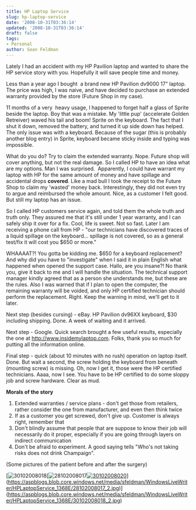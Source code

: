 ```yaml
---
title: HP Laptop Service
slug: hp-laptop-service
date: '2008-10-31T03:36:14'
updated: '2008-10-31T03:36:14'
draft: false
tags:
- Personal
author: Sean Feldman
---
```



Lately I had an accident with my HP Pavilion laptop and wanted to share the HP service story with you. Hopefully it will save people time and money.

Less than a year ago I bought  a brand new HP Pavilion dv9000 17" laptop. The price was high, I was naive, and have decided to purchase an extended warranty provided by the store (Future Shop in my case).

11 months of a very  heavy usage, I happened to forget half a glass of Sprite beside the laptop. Boy that was a mistake. My 'little pup' (accelerate Golden Retreiver) waved his tail and boom! Sprite on the keyboard. The fact that I shut it down, removed the battery, and turned it up side down has helped. The only issue was with a keyboard. Because of the sugar (this is probably another blog entry) in Sprite, keyboard became sticky inside and typing was impossible.

What do you do? Try to claim the extended warranty. Nope. Future shop will cover anything, but not the real damage. So I called HP to have an idea what are my options. Man I was surprised.  Apparently, I could have warrant my laptop with HP for the same amount of money and have spillage and accidental drops **covered**. Like a mad bull I took the receipt to the Future Shop to claim my 'wasted' money back. Interestingly, they did not even try to argue and reimbursed the whole amount. Nice, as a customer I felt good. But still my laptop has an issue.

So I called HP customers service again, and told them the whole truth and truth only. They assured me that it's still under 1 year warranty, and I can safely ship it over for a fix. Cool, life is sweet. Not so fast. Later I am receiving a phone call from HP - "our technicians have discovered traces of a liquid spillage on the keyboard... spillage is not covered, so as a general test/fix it will cost you $650 or more."

WHAAAAT?! You gotta be kidding me. $650 for a keyboard replacement? And why did you have to "investigate" when I said it in plain English what happened when opened the support case. Hallo, are you insane?! No thank you, give it back to me and I will handle the situation. The technical support manager kindly agreed that as a person she understands me, but these are the rules. Also I was warned that if I plan to open the computer, the remaining warranty will be voided, and only HP certified technician should perform the replacement. Right. Keep the warning in mind, we'll get to it later.

Next step (besides cursing) - eBay. HP Pavilion dv96XX keyboard, $30 including shipping. Done. A week of waiting and it arrived.

Next step - Google. Quick search brought a few useful results, especially the one at <http://www.insidemylaptop.com>. Folks, thank you so much for putting all the information online.

Final step - quick (about 10 minutes with no rush) operation on laptop itself. Done. But wait a second, the screw holding the keyboard from beneath (mounting screw) is missing. Oh, now I get it, those were the HP certified technicians. Aaaa, now I see. You have to be HP certified to do some sloppy job and screw hardware. Clear as mud.

**Morals of the story**

1. Extended warranties / service plans - don't get those from retailers, rather consider the one from manufacturer, and even then think twice
2. If as a customer you get screwed, don't give up. Customer is always right, remember that
3. Don't blindly assume that people that are suppose to know their job will necessarily do it proper, especially if you are going through layers on indirect communication
4. Don't be afraid to experiment. A good saying tells "Who's not taking risks does not drink Champaign".

(Some pictures of the patient before and after the surgery)

[![30102008018](https://aspblogs.blob.core.windows.net/media/sfeldman/WindowsLiveWriter/HPLaptopService_1368E/30102008018_thumb.jpg)[![28102008017](https://aspblogs.blob.core.windows.net/media/sfeldman/WindowsLiveWriter/HPLaptopService_1368E/28102008017_thumb.jpg)[![30102008020](https://aspblogs.blob.core.windows.net/media/sfeldman/WindowsLiveWriter/HPLaptopService_1368E/30102008020_thumb.jpg)](https://aspblogs.blob.core.windows.net/media/sfeldman/WindowsLiveWriter/HPLaptopService_1368E/30102008020_2.jpg)](https://aspblogs.blob.core.windows.net/media/sfeldman/WindowsLiveWriter/HPLaptopService_1368E/28102008017_2.jpg)](https://aspblogs.blob.core.windows.net/media/sfeldman/WindowsLiveWriter/HPLaptopService_1368E/30102008018_2.jpg)


